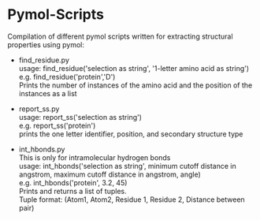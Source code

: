 # Pymol-Scripts
Compilation of different pymol scripts written for extracting structural properties using pymol:

-  find_residue.py  
   usage: find_residue('selection as string', '1-letter amino acid as string')  
   e.g. find_residue('protein','D')  
   Prints the number of instances of the amino acid and the position of the instances as a list

-  report_ss.py  
   usage: report_ss('selection as string')  
   e.g. report_ss('protein')  
   prints the one letter identifier, position, and secondary structure type

-  int_hbonds.py  
   This is only for intramolecular hydrogen bonds  
   usage: int_hbonds('selection as string', minimum cutoff distance in angstrom,       maximum cutoff distance in angstrom, angle)  
   e.g. int_hbonds('protein', 3.2, 45)  
   Prints and returns a list of tuples.  
   Tuple format: (Atom1, Atom2, Residue 1, Residue 2, Distance between pair)

